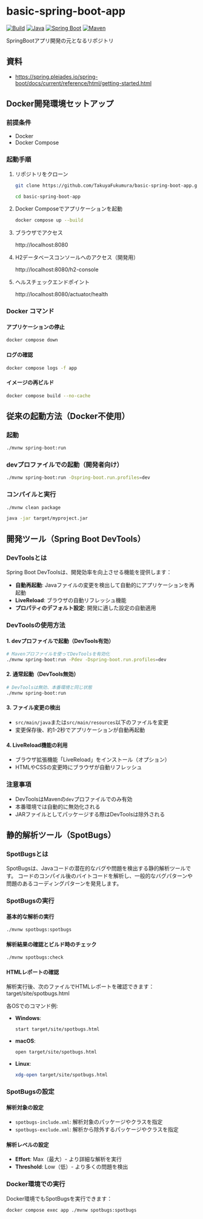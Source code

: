 # basic-spring-boot-app

[![Build](https://github.com/TakuyaFukumura/basic-spring-boot-app/workflows/Build/badge.svg)](https://github.com/TakuyaFukumura/basic-spring-boot-app/actions?query=branch%3Amain)
[![Java](https://img.shields.io/badge/Java-17-orange)](https://openjdk.java.net/projects/jdk/17/)
[![Spring Boot](https://img.shields.io/badge/Spring%20Boot-3.5.3-brightgreen)](https://spring.io/projects/spring-boot)
[![Maven](https://img.shields.io/badge/Maven-3.6.3-blue)](https://maven.apache.org/)

SpringBootアプリ開発の元となるリポジトリ

## 資料
- https://spring.pleiades.io/spring-boot/docs/current/reference/html/getting-started.html

## Docker開発環境セットアップ

### 前提条件
- Docker
- Docker Compose

### 起動手順
1. リポジトリをクローン
    ```bash
    git clone https://github.com/TakuyaFukumura/basic-spring-boot-app.git
    ```
    ```bash
    cd basic-spring-boot-app
    ```
2. Docker Composeでアプリケーションを起動
    ```bash
    docker compose up --build
    ```
3. ブラウザでアクセス

    http://localhost:8080

4. H2データベースコンソールへのアクセス（開発用）

    http://localhost:8080/h2-console

5. ヘルスチェックエンドポイント

    http://localhost:8080/actuator/health

### Docker コマンド

#### アプリケーションの停止
```bash
docker compose down
```

#### ログの確認
```bash
docker compose logs -f app
```

#### イメージの再ビルド
```bash
docker compose build --no-cache
```

## 従来の起動方法（Docker不使用）

### 起動
```bash
./mvnw spring-boot:run
```

### devプロファイルでの起動（開発者向け）
```bash
./mvnw spring-boot:run -Dspring-boot.run.profiles=dev
```

### コンパイルと実行
```bash
./mvnw clean package
```
```bash
java -jar target/myproject.jar
```

## 開発ツール（Spring Boot DevTools）

### DevToolsとは
Spring Boot DevToolsは、開発効率を向上させる機能を提供します：
- **自動再起動**: Javaファイルの変更を検出して自動的にアプリケーションを再起動
- **LiveReload**: ブラウザの自動リフレッシュ機能
- **プロパティのデフォルト設定**: 開発に適した設定の自動適用

### DevToolsの使用方法

#### 1. devプロファイルで起動（DevTools有効）
```bash
# Mavenプロファイルを使ってDevToolsを有効化
./mvnw spring-boot:run -Pdev -Dspring-boot.run.profiles=dev
```

#### 2. 通常起動（DevTools無効）
```bash
# DevToolsは無効、本番環境と同じ状態
./mvnw spring-boot:run
```

#### 3. ファイル変更の検出
- `src/main/java`または`src/main/resources`以下のファイルを変更
- 変更保存後、約1-2秒でアプリケーションが自動再起動

#### 4. LiveReload機能の利用
- ブラウザ拡張機能「LiveReload」をインストール（オプション）
- HTMLやCSSの変更時にブラウザが自動リフレッシュ

### 注意事項
- DevToolsはMavenの`dev`プロファイルでのみ有効
- 本番環境では自動的に無効化される
- JARファイルとしてパッケージする際はDevToolsは除外される

## 静的解析ツール（SpotBugs）

### SpotBugsとは
SpotBugsは、Javaコードの潜在的なバグや問題を検出する静的解析ツールです。
コードのコンパイル後のバイトコードを解析し、一般的なバグパターンや問題のあるコーディングパターンを発見します。

### SpotBugsの実行

#### 基本的な解析の実行
```bash
./mvnw spotbugs:spotbugs
```

#### 解析結果の確認とビルド時のチェック
```bash
./mvnw spotbugs:check
```

#### HTMLレポートの確認
解析実行後、次のファイルでHTMLレポートを確認できます： target/site/spotbugs.html

各OSでのコマンド例:
- **Windows**:
    ```bash
    start target/site/spotbugs.html
    ```
- **macOS**:
    ```bash
    open target/site/spotbugs.html
    ```
- **Linux**:
    ```bash
    xdg-open target/site/spotbugs.html
    ```

### SpotBugsの設定

#### 解析対象の設定
- `spotbugs-include.xml`: 解析対象のパッケージやクラスを指定
- `spotbugs-exclude.xml`: 解析から除外するパッケージやクラスを指定

#### 解析レベルの設定
- **Effort**: Max（最大）- より詳細な解析を実行
- **Threshold**: Low（低）- より多くの問題を検出

### Docker環境での実行
Docker環境でもSpotBugsを実行できます：
```bash
docker compose exec app ./mvnw spotbugs:spotbugs
```
